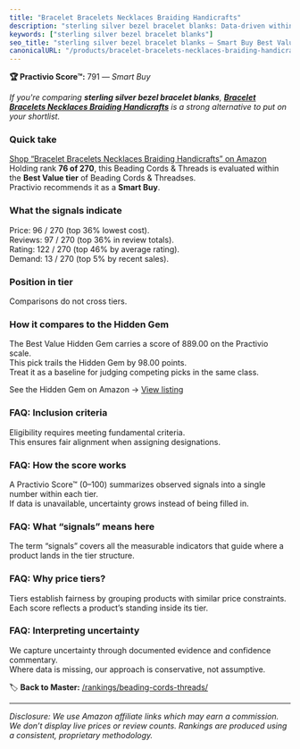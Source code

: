 ```yaml
---
title: "Bracelet Bracelets Necklaces Braiding Handicrafts"
description: "sterling silver bezel bracelet blanks: Data-driven within Best Value ranking using the Practivio Score™. Positioned by quality, value, demand, findability, mom…"
keywords: ["sterling silver bezel bracelet blanks"]
seo_title: "sterling silver bezel bracelet blanks — Smart Buy Best Value (2025)"
canonicalURL: "/products/bracelet-bracelets-necklaces-braiding-handicrafts-B0D4YNNF6W/"
---
```


**🏆 Practivio Score™:** 791 — _Smart Buy_


*If you're comparing **sterling silver bezel bracelet blanks**, **[Bracelet Bracelets Necklaces Braiding Handicrafts](https://www.amazon.com/dp/B0D4YNNF6W?tag=practivio-20)** is a strong alternative to put on your shortlist.*
### Quick take
[Shop “Bracelet Bracelets Necklaces Braiding Handicrafts” on Amazon](https://www.amazon.com/dp/B0D4YNNF6W?tag=practivio-20)
Holding rank **76 of 270**, this Beading Cords & Threads is evaluated within the **Best Value tier** of Beading Cords & Threadses.  
Practivio recommends it as a **Smart Buy**.

### What the signals indicate
Price: 96 / 270 (top 36% lowest cost).  
Reviews: 97 / 270 (top 36% in review totals).  
Rating: 122 / 270 (top 46% by average rating).  
Demand: 13 / 270 (top 5% by recent sales).

### Position in tier
Comparisons do not cross tiers.

### How it compares to the Hidden Gem
The Best Value Hidden Gem carries a score of 889.00 on the Practivio scale.  
This pick trails the Hidden Gem by 98.00 points.  
Treat it as a baseline for judging competing picks in the same class.  

See the Hidden Gem on Amazon → [View listing](https://www.amazon.com/dp/B07D4J1MQ4?tag=practivio-20)

### FAQ: Inclusion criteria
Eligibility requires meeting fundamental criteria.  
This ensures fair alignment when assigning designations.

### FAQ: How the score works
A Practivio Score™ (0–100) summarizes observed signals into a single number within each tier.  
If data is unavailable, uncertainty grows instead of being filled in.

### FAQ: What “signals” means here
The term “signals” covers all the measurable indicators that guide where a product lands in the tier structure.

### FAQ: Why price tiers?
Tiers establish fairness by grouping products with similar price constraints.  
Each score reflects a product’s standing inside its tier.

### FAQ: Interpreting uncertainty
We capture uncertainty through documented evidence and confidence commentary.  
Where data is missing, our approach is conservative, not assumptive.


🏷️ **Back to Master:** [/rankings/beading-cords-threads/](/rankings/beading-cords-threads/)

---
_Disclosure: We use Amazon affiliate links which may earn a commission. We don’t display live prices or review counts. Rankings are produced using a consistent, proprietary methodology._
